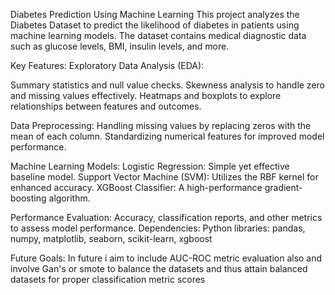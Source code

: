 Diabetes Prediction Using Machine Learning
This project analyzes the Diabetes Dataset to predict the likelihood of diabetes in patients using machine learning models. The dataset contains medical diagnostic data such as glucose levels, BMI, insulin levels, and more.

Key Features:
Exploratory Data Analysis (EDA):

Summary statistics and null value checks.
Skewness analysis to handle zero and missing values effectively.
Heatmaps and boxplots to explore relationships between features and outcomes.

Data Preprocessing:
Handling missing values by replacing zeros with the mean of each column.
Standardizing numerical features for improved model performance.

Machine Learning Models:
Logistic Regression: Simple yet effective baseline model.
Support Vector Machine (SVM): Utilizes the RBF kernel for enhanced accuracy.
XGBoost Classifier: A high-performance gradient-boosting algorithm.

Performance Evaluation:
Accuracy, classification reports, and other metrics to assess model performance.
Dependencies:
Python libraries: pandas, numpy, matplotlib, seaborn, scikit-learn, xgboost

Future Goals:
In future i aim to include AUC-ROC metric evaluation also and involve Gan's or smote to balance the datasets and thus attain balanced datasets for proper classification metric scores  
